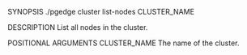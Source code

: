 
SYNOPSIS
    ./pgedge cluster list-nodes CLUSTER_NAME

DESCRIPTION
    List all nodes in the cluster.

POSITIONAL ARGUMENTS
    CLUSTER_NAME
        The name of the cluster.
